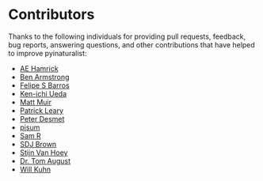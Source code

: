 # Contributors
Thanks to the following individuals for providing pull requests, feedback, bug reports, answering
questions, and other contributions that have helped to improve pyinaturalist:     

* [AE Hamrick](https://github.com/AEHamrick)
* [Ben Armstrong](https://github.com/synrg)
* [Felipe S Barros](https://github.com/FelipeSBarros)
* [Ken-ichi Ueda](https://github.com/kueda/)
* [Matt Muir](https://forum.inaturalist.org/u/muir)
* [Patrick Leary](https://github.com/pleary)
* [Peter Desmet](https://github.com/peterdesmet)
* [pisum](https://forum.inaturalist.org/u/pisum)
* [Sam R](https://github.com/samtreesandbushes)
* [SDJ Brown](https://github.com/sdjbrown)
* [Stijn Van Hoey](https://github.com/stijnvanhoey)
* [Dr. Tom August](https://github.com/AugustT)
* [Will Kuhn](https://github.com/willkuhn)
